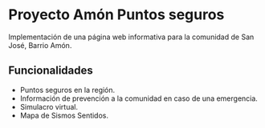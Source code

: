 # Proyecto Amón Puntos seguros

Implementación de una página web informativa para la comunidad de San José, Barrio Amón.

## Funcionalidades

- Puntos seguros en la región.
- Información de prevención a la comunidad en caso de una emergencia.
- Simulacro virtual.
- Mapa de Sismos Sentidos.
